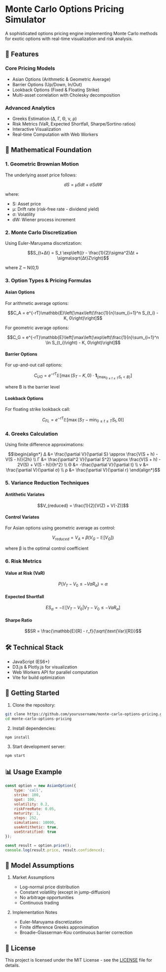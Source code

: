 # Monte Carlo Options Pricing Simulator

A sophisticated options pricing engine implementing Monte Carlo methods for exotic options with real-time visualization and risk analysis.

## 🚀 Features

### Core Pricing Models
- Asian Options (Arithmetic & Geometric Average)
- Barrier Options (Up/Down, In/Out)
- Lookback Options (Fixed & Floating Strike)
- Multi-asset correlation with Cholesky decomposition

### Advanced Analytics
- Greeks Estimation (Δ, Γ, Θ, ν, ρ)
- Risk Metrics (VaR, Expected Shortfall, Sharpe/Sortino ratios)
- Interactive Visualization
- Real-time Computation with Web Workers

## 📐 Mathematical Foundation

### 1. Geometric Brownian Motion
The underlying asset price follows:

```math
dS = μSdt + σSdW
```
where:
- S: Asset price
- μ: Drift rate (risk-free rate - dividend yield)
- σ: Volatility
- dW: Wiener process increment

### 2. Monte Carlo Discretization
Using Euler-Maruyama discretization:

```math
S_{t+Δt} = S_t \exp\left((r - \frac{1}{2}\sigma^2)Δt + \sigma\sqrt{Δt}Z\right)
```
where Z ~ N(0,1)

### 3. Option Types & Pricing Formulas

#### Asian Options
For arithmetic average options:
```math
C_A = e^{-rT}\mathbb{E}\left[\max\left(\frac{1}{n}\sum_{i=1}^n S_{t_i} - K, 0\right)\right]
```

For geometric average options:
```math
C_G = e^{-rT}\mathbb{E}\left[\max\left(\exp\left(\frac{1}{n}\sum_{i=1}^n \ln S_{t_i}\right) - K, 0\right)\right]
```

#### Barrier Options
For up-and-out call options:
```math
C_{UO} = e^{-rT}\mathbb{E}\left[\max(S_T - K, 0) \cdot \mathbf{1}_{\{\max_{0\leq t\leq T} S_t < B\}}\right]
```
where B is the barrier level

#### Lookback Options
For floating strike lookback call:
```math
C_{FL} = e^{-rT}\mathbb{E}\left[\max(S_T - \min_{0\leq t\leq T} S_t, 0)\right]
```

### 4. Greeks Calculation
Using finite difference approximations:

```math
\begin{align*}
Δ &= \frac{\partial V}{\partial S} \approx \frac{V(S + h) - V(S - h)}{2h} \\
Γ &= \frac{\partial^2 V}{\partial S^2} \approx \frac{V(S + h) - 2V(S) + V(S - h)}{h^2} \\
Θ &= -\frac{\partial V}{\partial t} \\
ν &= \frac{\partial V}{\partial σ} \\
ρ &= \frac{\partial V}{\partial r}
\end{align*}
```

### 5. Variance Reduction Techniques

#### Antithetic Variates
```math
V_{reduced} = \frac{1}{2}[V(Z) + V(-Z)]
```

#### Control Variates
For Asian options using geometric average as control:
```math
V_{reduced} = V_A + β(V_G - \mathbb{E}[V_G])
```
where β is the optimal control coefficient

### 6. Risk Metrics

#### Value at Risk (VaR)
```math
P(V_T - V_0 ≤ -VaR_α) = α
```

#### Expected Shortfall
```math
ES_α = -\mathbb{E}[V_T - V_0 | V_T - V_0 ≤ -VaR_α]
```

#### Sharpe Ratio
```math
SR = \frac{\mathbb{E}[R] - r_f}{\sqrt{\text{Var}[R]}}
```

## 🛠 Technical Stack
- JavaScript (ES6+)
- D3.js & Plotly.js for visualization
- Web Workers API for parallel computation
- Vite for build optimization

## 🚦 Getting Started

1. Clone the repository:
```bash
git clone https://github.com/yourusername/monte-carlo-options-pricing.git
cd monte-carlo-options-pricing
```

2. Install dependencies:
```bash
npm install
```

3. Start development server:
```bash
npm start
```

## 📊 Usage Example

```javascript
const option = new AsianOption({
    type: 'call',
    strike: 100,
    spot: 100,
    volatility: 0.2,
    riskFreeRate: 0.05,
    maturity: 1,
    steps: 252,
    simulations: 10000,
    useAntithetic: true,
    useStratified: true
});

const result = option.price();
console.log(result.price, result.confidence);
```

## 🎯 Model Assumptions

1. Market Assumptions
   - Log-normal price distribution
   - Constant volatility (except in jump-diffusion)
   - No arbitrage opportunities
   - Continuous trading

2. Implementation Notes
   - Euler-Maruyama discretization
   - Finite difference Greeks approximation
   - Broadie-Glasserman-Kou continuous barrier correction

## 📜 License

This project is licensed under the MIT License - see the [LICENSE](LICENSE) file for details. 